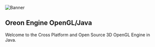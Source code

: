 ![Banner](https://www.oreonengine.com/s/cc_images/teaserbox_22884319.png?t=1479322264)
## Oreon Engine OpenGL/Java
Welcome to the Cross Platform and Open Source 3D OpenGL Engine in Java.
